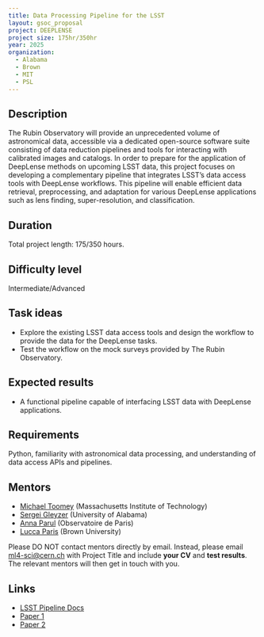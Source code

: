 ```yaml
---
title: Data Processing Pipeline for the LSST
layout: gsoc_proposal
project: DEEPLENSE
project size: 175hr/350hr
year: 2025
organization:
  - Alabama
  - Brown
  - MIT
  - PSL
---
```


## Description

The Rubin Observatory will provide an unprecedented volume of astronomical data, accessible via a dedicated open-source software suite consisting of data reduction pipelines and tools for interacting with calibrated images and catalogs. In order to prepare for the application of DeepLense methods on upcoming LSST data, this project focuses on developing a complementary pipeline that integrates LSST’s data access tools with DeepLense workflows. This pipeline will enable efficient data retrieval, preprocessing, and adaptation for various DeepLense applications such as lens finding, super-resolution, and classification.

## Duration

Total project length: 175/350 hours.

## Difficulty level

Intermediate/Advanced

## Task ideas
 * Explore the existing LSST data access tools and design the workflow to provide the data for the DeepLense tasks.
 * Test the workflow on the mock surveys provided by The Rubin Observatory.

## Expected results
 *  A functional pipeline capable of interfacing LSST data with DeepLense applications.

## Requirements
Python, familiarity with astronomical data processing, and understanding of data access APIs and pipelines.

<!-- ## Test
Please use this [link](https://docs.google.com/document/d/1P8SC5bh7twrWta4MD8jpn5kwEmoIAYlDd39iVWRkkq8/edit?usp=sharing) to access the test for this project. -->

## Mentors
  * [Michael Toomey](mailto:ml4-sci@cern.ch) (Massachusetts Institute of Technology)
  * [Sergei Gleyzer](mailto:ml4-sci@cern.ch) (University of Alabama)
  * [Anna Parul](mailto:ml4-sci@cern.ch) (Observatoire de Paris)
  * [Lucca Paris](mailto:ml4-sci@cern.ch) (Brown University)

Please DO NOT contact mentors directly by email. Instead, please email [ml4-sci@cern.ch](mailto:ml4-sci@cern.ch) with Project Title and include **your CV** and **test results**. The relevant mentors will then get in touch with you. 


## Links
  * [LSST Pipeline Docs](https://pipelines.lsst.io)
  * [Paper 1](https://arxiv.org/abs/2008.12731)
  * [Paper 2](https://arxiv.org/abs/1909.07346)
